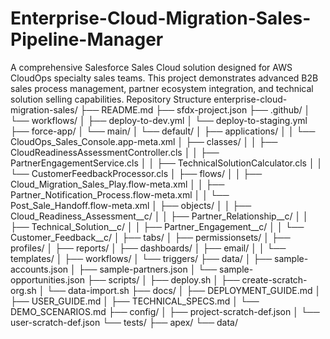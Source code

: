 # Enterprise-Cloud-Migration-Sales-Pipeline-Manager
A comprehensive Salesforce Sales Cloud solution designed for AWS CloudOps specialty sales teams. This project demonstrates advanced B2B sales process management, partner ecosystem integration, and technical solution selling capabilities.
Repository Structure 
enterprise-cloud-migration-sales/
├── README.md
├── sfdx-project.json
├── .github/
│   └── workflows/
│       ├── deploy-to-dev.yml
│       └── deploy-to-staging.yml
├── force-app/
│   └── main/
│       └── default/
│           ├── applications/
│           │   └── CloudOps_Sales_Console.app-meta.xml
│           ├── classes/
│           │   ├── CloudReadinessAssessmentController.cls
│           │   ├── PartnerEngagementService.cls
│           │   ├── TechnicalSolutionCalculator.cls
│           │   └── CustomerFeedbackProcessor.cls
│           ├── flows/
│           │   ├── Cloud_Migration_Sales_Play.flow-meta.xml
│           │   ├── Partner_Notification_Process.flow-meta.xml
│           │   └── Post_Sale_Handoff.flow-meta.xml
│           ├── objects/
│           │   ├── Cloud_Readiness_Assessment__c/
│           │   ├── Partner_Relationship__c/
│           │   ├── Technical_Solution__c/
│           │   ├── Partner_Engagement__c/
│           │   └── Customer_Feedback__c/
│           ├── tabs/
│           ├── permissionsets/
│           ├── profiles/
│           ├── reports/
│           ├── dashboards/
│           ├── email/
│           │   └── templates/
│           ├── workflows/
│           └── triggers/
├── data/
│   ├── sample-accounts.json
│   ├── sample-partners.json
│   └── sample-opportunities.json
├── scripts/
│   ├── deploy.sh
│   ├── create-scratch-org.sh
│   └── data-import.sh
├── docs/
│   ├── DEPLOYMENT_GUIDE.md
│   ├── USER_GUIDE.md
│   ├── TECHNICAL_SPECS.md
│   └── DEMO_SCENARIOS.md
├── config/
│   ├── project-scratch-def.json
│   └── user-scratch-def.json
└── tests/
    ├── apex/
    └── data/

